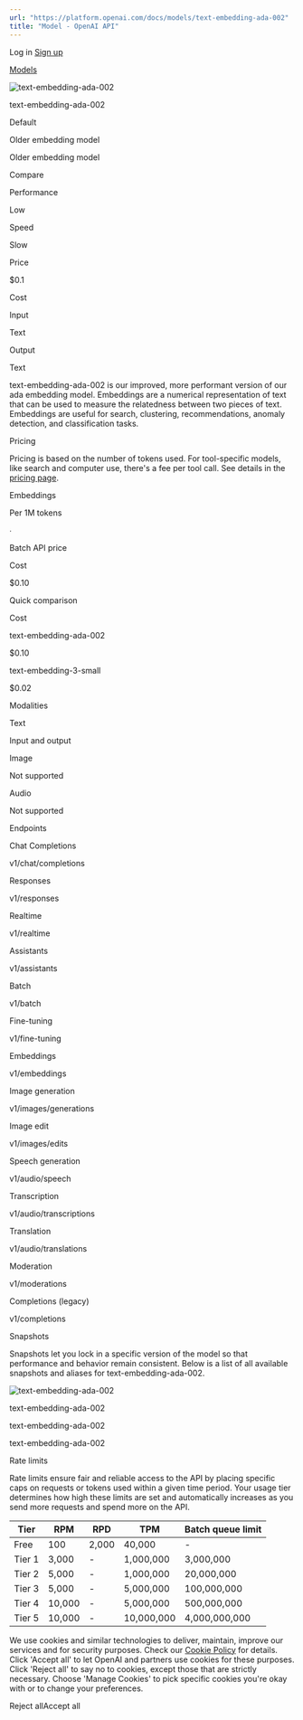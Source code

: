 ```yaml
---
url: "https://platform.openai.com/docs/models/text-embedding-ada-002"
title: "Model - OpenAI API"
---
```


Log in [Sign up](https://platform.openai.com/signup)

[Models](https://platform.openai.com/docs/models)

![text-embedding-ada-002](https://cdn.openai.com/API/docs/images/model-page/model-icons/text-embedding-ada-002.png)

text-embedding-ada-002

Default

Older embedding model

Older embedding model

Compare

Performance

Low

Speed

Slow

Price

$0.1

Cost

Input

Text

Output

Text

text-embedding-ada-002 is our improved, more performant version of our ada embedding model.
Embeddings are a numerical representation of text that can be used to measure the relatedness between two pieces of text.
Embeddings are useful for search, clustering, recommendations, anomaly detection, and classification tasks.

Pricing

Pricing is based on the number of tokens used. For tool-specific models, like search and computer use, there's a fee per tool call. See details in the [pricing page](https://platform.openai.com/docs/pricing).

Embeddings

Per 1M tokens

∙

Batch API price

Cost

$0.10

Quick comparison

Cost

text-embedding-ada-002

$0.10

text-embedding-3-small

$0.02

Modalities

Text

Input and output

Image

Not supported

Audio

Not supported

Endpoints

Chat Completions

v1/chat/completions

Responses

v1/responses

Realtime

v1/realtime

Assistants

v1/assistants

Batch

v1/batch

Fine-tuning

v1/fine-tuning

Embeddings

v1/embeddings

Image generation

v1/images/generations

Image edit

v1/images/edits

Speech generation

v1/audio/speech

Transcription

v1/audio/transcriptions

Translation

v1/audio/translations

Moderation

v1/moderations

Completions (legacy)

v1/completions

Snapshots

Snapshots let you lock in a specific version of the model so that performance and behavior remain consistent. Below is a list of all available snapshots and aliases for text-embedding-ada-002.

![text-embedding-ada-002](https://cdn.openai.com/API/docs/images/model-page/model-icons/text-embedding-ada-002.png)

text-embedding-ada-002

text-embedding-ada-002

text-embedding-ada-002

Rate limits

Rate limits ensure fair and reliable access to the API by placing specific caps on requests or tokens used within a given time period. Your usage tier determines how high these limits are set and automatically increases as you send more requests and spend more on the API.

| Tier | RPM | RPD | TPM | Batch queue limit |
| --- | --- | --- | --- | --- |
| Free | 100 | 2,000 | 40,000 | - |
| Tier 1 | 3,000 | - | 1,000,000 | 3,000,000 |
| Tier 2 | 5,000 | - | 1,000,000 | 20,000,000 |
| Tier 3 | 5,000 | - | 5,000,000 | 100,000,000 |
| Tier 4 | 10,000 | - | 5,000,000 | 500,000,000 |
| Tier 5 | 10,000 | - | 10,000,000 | 4,000,000,000 |

We use cookies and similar technologies to deliver, maintain, improve our services and for security purposes. Check our [Cookie Policy](https://openai.com/policies/cookie-policy) for details. Click 'Accept all' to let OpenAI and partners use cookies for these purposes. Click 'Reject all' to say no to cookies, except those that are strictly necessary. Choose 'Manage Cookies' to pick specific cookies you're okay with or to change your preferences.

Reject allAccept all